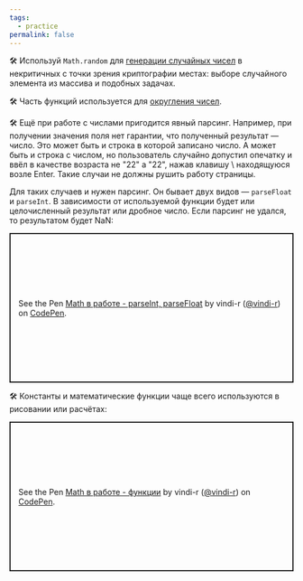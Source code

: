 ```yaml
---
tags:
  - practice
permalink: false
---
```


🛠 Используй `Math.random` для [генерации случайных чисел](/js/math-random) в некритичных с точки зрения криптографии местах: выборе случайного элемента из массива и подобных задачах.

🛠 Часть функций используется для [округления чисел](/js/math-floor).

🛠 Ещё при работе с числами пригодится явный парсинг. Например, при получении значения поля нет гарантии, что полученный результат — число. Это может быть и строка в которой записано число. А может быть и строка с числом, но пользователь случайно допустил опечатку и ввёл в качестве возраста не "22" а "22\", нажав клавишу \ находящуюся возле Enter. Такие случаи не должны рушить работу страницы.

Для таких случаев и нужен парсинг. Он бывает двух видов — `parseFloat` и `parseInt`. В зависимости от используемой функции будет или целочисленный результат или дробное число. Если парсинг не удался, то результатом будет NaN:

<p class="codepen" data-height="265" data-theme-id="light" data-default-tab="js,result" data-user="vindi-r" data-slug-hash="YMewgy" style="height: 265px; box-sizing: border-box; display: flex; align-items: center; justify-content: center; border: 2px solid; margin: 1em 0; padding: 1em;" data-pen-title="Math в работе - parseInt, parseFloat">
  <span>See the Pen <a href="https://codepen.io/vindi-r/pen/YMewgy">
  Math в работе - parseInt, parseFloat</a> by vindi-r (<a href="https://codepen.io/vindi-r">@vindi-r</a>)
  on <a href="https://codepen.io">CodePen</a>.</span>
</p>

🛠 Константы и математические функции чаще всего используются в рисовании или расчётах:

<p class="codepen" data-height="265" data-theme-id="light" data-default-tab="js,result" data-user="vindi-r" data-slug-hash="OGQNgz" style="height: 265px; box-sizing: border-box; display: flex; align-items: center; justify-content: center; border: 2px solid; margin: 1em 0; padding: 1em;" data-pen-title="Math в работе - функции">
  <span>See the Pen <a href="https://codepen.io/vindi-r/pen/OGQNgz">
  Math в работе - функции</a> by vindi-r (<a href="https://codepen.io/vindi-r">@vindi-r</a>)
  on <a href="https://codepen.io">CodePen</a>.</span>
</p>
<script async src="https://static.codepen.io/assets/embed/ei.js"></script>
